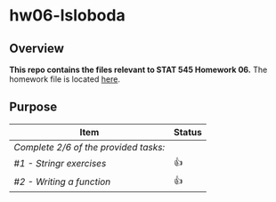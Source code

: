 # hw06-lsloboda

## Overview
**This repo contains the files relevant to STAT 545 Homework 06.**
  The homework file is located [here](https://github.com/STAT545-UBC-students/hw06-lsloboda/blob/master/hw-06.md).
  
## Purpose

|    **Item**                                     | **Status** |
  |-------------------------------------------------|------------|
  | *Complete 2/6 of the provided tasks:*  |
  | *#1 - Stringr exercises*           | :thumbsup: |
  | *#2 - Writing a function*     | :thumbsup: |
